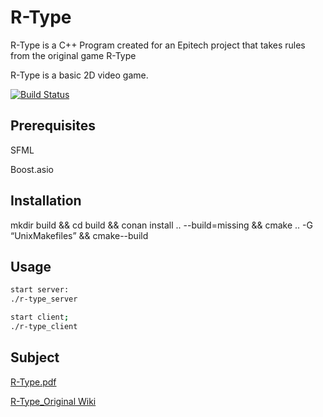 # R-Type
R-Type is a C++ Program created for an Epitech project that takes rules from the original game R-Type

R-Type is a basic 2D video game.

[![Build Status](https://travis-ci.com/NicolasKeita/R-type-video-game.svg?token=yCU9eZUj8esevSHWuiuJ&branch=master)](https://travis-ci.com/NicolasKeita/R-type-video-game)

## Prerequisites

SFML

Boost.asio

## Installation

mkdir build && cd build && conan install .. --build=missing && cmake .. -G “UnixMakefiles” && cmake--build


## Usage

```bash
start server:
./r-type_server

start client;
./r-type_client
```

## Subject

[R-Type.pdf](https://intra.epitech.eu/module/2019/B-CPP-501/PAR-5-1/acti-355492/project/file/B-CPP-501_rtype.pdf)

[R-Type_Original Wiki](https://fr.wikipedia.org/wiki/R-Type)
